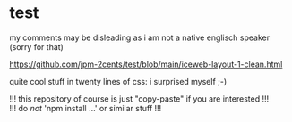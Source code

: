# test

my comments may be disleading as i am not a native englisch speaker (sorry for that)

https://github.com/jpm-2cents/test/blob/main/iceweb-layout-1-clean.html

  quite cool stuff in twenty lines of css: i surprised myself ;-)
  
  
!!! this repository of course is just "copy-paste" if you are interested !!!
<br>
!!! do *not* 'npm install ...' or similar stuff !!!




